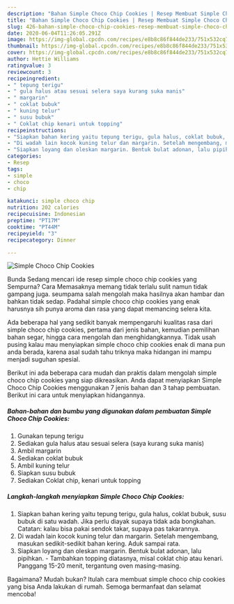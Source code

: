 ```yaml
---
description: "Bahan Simple Choco Chip Cookies | Resep Membuat Simple Choco Chip Cookies Yang Enak Banget"
title: "Bahan Simple Choco Chip Cookies | Resep Membuat Simple Choco Chip Cookies Yang Enak Banget"
slug: 426-bahan-simple-choco-chip-cookies-resep-membuat-simple-choco-chip-cookies-yang-enak-banget
date: 2020-06-04T11:26:05.291Z
image: https://img-global.cpcdn.com/recipes/e8b8c86f844de233/751x532cq70/simple-choco-chip-cookies-foto-resep-utama.jpg
thumbnail: https://img-global.cpcdn.com/recipes/e8b8c86f844de233/751x532cq70/simple-choco-chip-cookies-foto-resep-utama.jpg
cover: https://img-global.cpcdn.com/recipes/e8b8c86f844de233/751x532cq70/simple-choco-chip-cookies-foto-resep-utama.jpg
author: Hettie Williams
ratingvalue: 3
reviewcount: 3
recipeingredient:
- " tepung terigu"
- " gula halus atau sesuai selera saya kurang suka manis"
- " margarin"
- " coklat bubuk"
- " kuning telur"
- " susu bubuk"
- " Coklat chip kenari untuk topping"
recipeinstructions:
- "Siapkan bahan kering yaitu tepung terigu, gula halus, coklat bubuk, susu bubuk di satu wadah. Jika perlu diayak supaya tidak ada bongkahan. Catatan: kalau bisa pakai sendok takar, supaya pas takarannya."
- "Di wadah lain kocok kuning telur dan margarin. Setelah mengembang, masukan sedikit-sedikit bahan kering. Aduk sampai rata."
- "Siapkan loyang dan oleskan margarin. Bentuk bulat adonan, lalu pipihkan. Tambahkan topping diatasnya, misal coklat chip atau kenari. Panggang 15-20 menit, tergantung oven masing-masing."
categories:
- Resep
tags:
- simple
- choco
- chip

katakunci: simple choco chip 
nutrition: 202 calories
recipecuisine: Indonesian
preptime: "PT17M"
cooktime: "PT44M"
recipeyield: "3"
recipecategory: Dinner

---
```



![Simple Choco Chip Cookies](https://img-global.cpcdn.com/recipes/e8b8c86f844de233/751x532cq70/simple-choco-chip-cookies-foto-resep-utama.jpg)

Bunda Sedang mencari ide resep simple choco chip cookies yang Sempurna? Cara Memasaknya memang tidak terlalu sulit namun tidak gampang juga. seumpama salah mengolah maka hasilnya akan hambar dan bahkan tidak sedap. Padahal simple choco chip cookies yang enak harusnya sih punya aroma dan rasa yang dapat memancing selera kita.

Ada beberapa hal yang sedikit banyak mempengaruhi kualitas rasa dari simple choco chip cookies, pertama dari jenis bahan, kemudian pemilihan bahan segar, hingga cara mengolah dan menghidangkannya. Tidak usah pusing kalau mau menyiapkan simple choco chip cookies enak di mana pun anda berada, karena asal sudah tahu triknya maka hidangan ini mampu menjadi suguhan spesial.




Berikut ini ada beberapa cara mudah dan praktis dalam mengolah simple choco chip cookies yang siap dikreasikan. Anda dapat menyiapkan Simple Choco Chip Cookies menggunakan 7 jenis bahan dan 3 tahap pembuatan. Berikut ini cara untuk menyiapkan hidangannya.

<!--inarticleads1-->

##### Bahan-bahan dan bumbu yang digunakan dalam pembuatan Simple Choco Chip Cookies:

1. Gunakan  tepung terigu
1. Sediakan  gula halus atau sesuai selera (saya kurang suka manis)
1. Ambil  margarin
1. Sediakan  coklat bubuk
1. Ambil  kuning telur
1. Siapkan  susu bubuk
1. Sediakan  Coklat chip, kenari untuk topping




<!--inarticleads2-->

##### Langkah-langkah menyiapkan Simple Choco Chip Cookies:

1. Siapkan bahan kering yaitu tepung terigu, gula halus, coklat bubuk, susu bubuk di satu wadah. Jika perlu diayak supaya tidak ada bongkahan. Catatan: kalau bisa pakai sendok takar, supaya pas takarannya.
1. Di wadah lain kocok kuning telur dan margarin. Setelah mengembang, masukan sedikit-sedikit bahan kering. Aduk sampai rata.
1. Siapkan loyang dan oleskan margarin. Bentuk bulat adonan, lalu pipihkan. - Tambahkan topping diatasnya, misal coklat chip atau kenari. Panggang 15-20 menit, tergantung oven masing-masing.




Bagaimana? Mudah bukan? Itulah cara membuat simple choco chip cookies yang bisa Anda lakukan di rumah. Semoga bermanfaat dan selamat mencoba!
